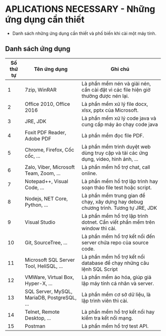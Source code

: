 # APLICATIONS NECESSARY - Những ứng dụng cần thiết
- Danh sách những ứng dụng cần thiết và phố biến khi cài một máy tính.

## Danh sách ứng dụng
| Số thứ tự   | Tên ứng dụng                                  | Ghi chú                                                                               |
| ----------- | --------------------------------------------- | ------------------------------------------------------------------------------------- |
| 1           | 7zip, WinRAR                                  | Là phần mềm nén và giải nén, cần cài đặt vì các file hiện giờ thường được nén lại.    |
| 2           | Office 2010, Office 2016                      | Là phần mềm xử lý file docx, xlsx, pptx của Microsoft.                                |
| 3           | JRE, JDK                                      | Là phần mềm xử lý code java và cung cấp máy ảo chạy code java                         |
| 4           | Foxit PDF Reader, Adobe PDF                   | Là phần mềm đọc file PDF.                                                             |
| 5           | Chrome, Firefox, Cốc cốc, ...                 | Là phần mềm trình duyệt web dùng truy cập và tải các ứng dụng, video, hình ảnh, ...   |
| 6           | Zalo, Viber, Microsoft Team, Zoom, ...        | Là phần mềm hổ trợ chat, call online.                                                 |
| 7           | Notepad++, Visual Code, ...                   | Là phần mềm hổ trợ lập trình hay soạn thảo file test hoặc script.                     |
| 8           | Nodejs, NET Core, Python, ...                 | Là phần mềm trung gian để chạy, xây dựng hay debug chương trình. Tương tự JRE, JDK    |
| 9           | Visual Studio                                 | Là phần mềm hổ trợ lập trình dotnet. Cần viết phần mềm trên window thì cài.           |
| 10          | Git, SourceTree, ...                          | Là phần mềm hổ trợ kết nối đến server chứa repo của source code.                      |
| 11          | Microsoft SQL Server Tool, HeliSQL, ...       | Là phần mềm hổ trợ kết nối database để chạy những câu lệnh SQL Script                 |
| 12          | VMWare, Virtual Box, Hyper-X, ...             | Là phần mềm ảo hóa, giúp giả lập máy tính cá nhân và server.                          |
| 13          | SQL Server, MySQL, MariaDB, PostgreSQL, ...   | Là phần mềm cơ sở dữ liệu, là lập trình viên thì cài.                                 |
| 14          | Telnet, Remote Desktop, ...                   | Là phần mềm hổ trợ kết nối hay kiềm tra kết nối mạng.                                 |
| 15          | Postman                                       | Là phần mềm hổ trợ test API.                                                          |